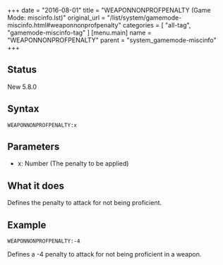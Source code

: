 +++
date = "2016-08-01"
title = "WEAPONNONPROFPENALTY (Game Mode: miscinfo.lst)"
original_url = "/list/system/gamemode-miscinfo.html#weaponnonprofpenalty"
categories = [ "all-tag", "gamemode-miscinfo-tag" ]
[menu.main]
    name = "WEAPONNONPROFPENALTY"
    parent = "system_gamemode-miscinfo"
+++

## Status

New 5.8.0

## Syntax

`WEAPONNONPROFPENALTY:x`

## Parameters

-   x: Number (The penalty to be applied)



What it does
------------

Defines the penalty to attack for not being proficient.

Example
-------

`WEAPONNONPROFPENALTY:-4`

Defines a -4 penalty to attack for not being proficient in a weapon.


